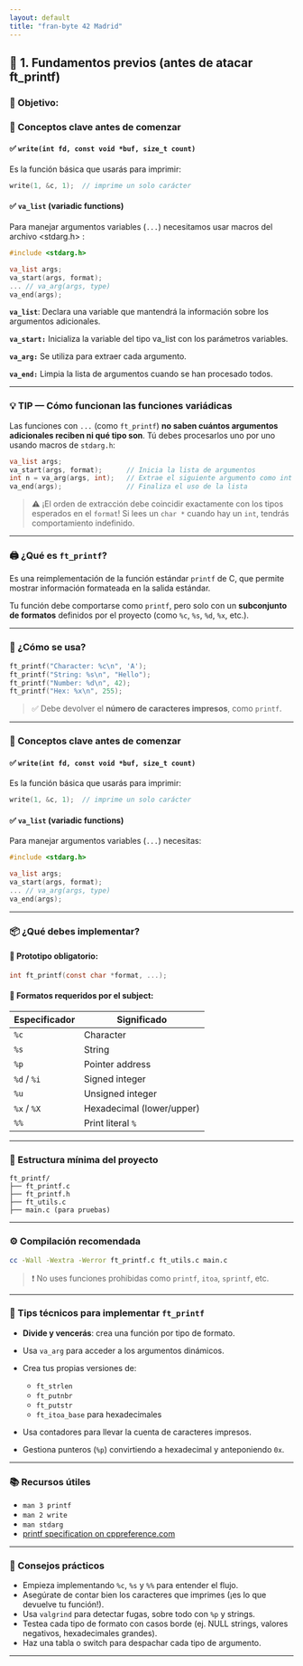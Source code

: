 ```yaml
---
layout: default
title: "fran-byte 42 Madrid"
---
```


## 🔹 1. Fundamentos previos (antes de atacar ft_printf)

### 📌 Objetivo:

### 🧠 Conceptos clave antes de comenzar

#### ✅ `write(int fd, const void *buf, size_t count)`

Es la función básica que usarás para imprimir:

```c
write(1, &c, 1);  // imprime un solo carácter
```

#### ✅ `va_list` (variadic functions)

Para manejar argumentos variables (`...`) necesitamos usar macros del archivo <stdarg.h> :

```c
#include <stdarg.h>

va_list args;
va_start(args, format);
... // va_arg(args, type)
va_end(args);
```
**`va_list`**: Declara una variable que mantendrá la información sobre los argumentos adicionales.

**`va_start:`** Inicializa la variable del tipo va_list con los parámetros variables.

**`va_arg:`** Se utiliza para extraer cada argumento.

**`va_end:`** Limpia la lista de argumentos cuando se han procesado todos.

---

### 💡 **TIP — Cómo funcionan las funciones variádicas**

Las funciones con `...` (como `ft_printf`) **no saben cuántos argumentos adicionales reciben ni qué tipo son**. Tú debes procesarlos uno por uno usando macros de `stdarg.h`:

```c
va_list args;
va_start(args, format);      // Inicia la lista de argumentos
int n = va_arg(args, int);   // Extrae el siguiente argumento como int
va_end(args);                // Finaliza el uso de la lista
```

> ⚠️ ¡El orden de extracción debe coincidir exactamente con los tipos esperados en el `format`! Si lees un `char *` cuando hay un `int`, tendrás comportamiento indefinido.

---

### 🖨️ ¿Qué es `ft_printf`?

Es una reimplementación de la función estándar `printf` de C, que permite mostrar información formateada en la salida estándar.

Tu función debe comportarse como `printf`, pero solo con un **subconjunto de formatos** definidos por el proyecto (como `%c`, `%s`, `%d`, `%x`, etc.).

---

### 🔧 ¿Cómo se usa?

```c
ft_printf("Character: %c\n", 'A');
ft_printf("String: %s\n", "Hello");
ft_printf("Number: %d\n", 42);
ft_printf("Hex: %x\n", 255);
````

> ✅ Debe devolver el **número de caracteres impresos**, como `printf`.

---

### 🧠 Conceptos clave antes de comenzar

#### ✅ `write(int fd, const void *buf, size_t count)`

Es la función básica que usarás para imprimir:

```c
write(1, &c, 1);  // imprime un solo carácter
```

#### ✅ `va_list` (variadic functions)

Para manejar argumentos variables (`...`) necesitas:

```c
#include <stdarg.h>

va_list args;
va_start(args, format);
... // va_arg(args, type)
va_end(args);
```

---

### 📦 ¿Qué debes implementar?

#### 🧾 Prototipo obligatorio:

```c
int ft_printf(const char *format, ...);
```

#### 🎯 Formatos requeridos por el subject:

| Especificador | Significado               |
| ------------- | ------------------------- |
| `%c`          | Character                 |
| `%s`          | String                    |
| `%p`          | Pointer address           |
| `%d` / `%i`   | Signed integer            |
| `%u`          | Unsigned integer          |
| `%x` / `%X`   | Hexadecimal (lower/upper) |
| `%%`          | Print literal `%`         |

---

### 🧱 Estructura mínima del proyecto

```
ft_printf/
├── ft_printf.c
├── ft_printf.h
├── ft_utils.c
├── main.c (para pruebas)
```

---

### ⚙️ Compilación recomendada

```bash
cc -Wall -Wextra -Werror ft_printf.c ft_utils.c main.c
```

> ❗ No uses funciones prohibidas como `printf`, `itoa`, `sprintf`, etc.

---

### 🧩 Tips técnicos para implementar `ft_printf`

* **Divide y vencerás**: crea una función por tipo de formato.
* Usa `va_arg` para acceder a los argumentos dinámicos.
* Crea tus propias versiones de:

  * `ft_strlen`
  * `ft_putnbr`
  * `ft_putstr`
  * `ft_itoa_base` para hexadecimales
* Usa contadores para llevar la cuenta de caracteres impresos.
* Gestiona punteros (`%p`) convirtiendo a hexadecimal y anteponiendo `0x`.

---

### 📚 Recursos útiles

* `man 3 printf`
* `man 2 write`
* `man stdarg`
* [printf specification on cppreference.com](https://en.cppreference.com/w/c/io/fprintf)

---

### 🧠 Consejos prácticos

* Empieza implementando `%c`, `%s` y `%%` para entender el flujo.
* Asegúrate de contar bien los caracteres que imprimes (¡es lo que devuelve tu función!).
* Usa `valgrind` para detectar fugas, sobre todo con `%p` y strings.
* Testea cada tipo de formato con casos borde (ej. NULL strings, valores negativos, hexadecimales grandes).
* Haz una tabla o switch para despachar cada tipo de argumento.

---
